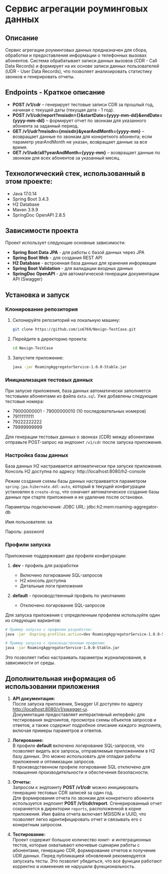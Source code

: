 # Сервис агрегации роуминговых данных

## Описание
Сервис агрегации роуминговых данных предназначен для сбора, обработки и предоставления информации о телефонных вызовах абонентов. Система обрабатывает записи данных вызовов (CDR - Call Data Records) и формирует на их основе записи данных пользователей (UDR - User Data Records), что позволяет анализировать статистику звонков и генерировать отчеты.

## Endpoints - Краткое описание
- **POST /v1/cdr** – генерирует тестовые записи CDR за прошлый год, начиная с текущей даты (текущая дата - 1 год).
- **POST /v1/cdr/report?msisdn={}&startDate={yyyy-mm-dd}&endDate={yyyy-mm-dd}** – формирует отчет по звонкам для указанного абонента за заданный период.
- **GET /v1/udr?msisdn={msisdn}&yearAndMonth={yyyy-mm}** – возвращает данные по звонкам для конкретного абонента; если параметр yearAndMonth не указан, возвращает данные за все время.
- **GET /v1/udr/all?yearAndMonth={yyyy-mm}** – возвращает данные по звонкам для всех абонентов за указанный месяц.

## Технологический стек, использованный в этом проекте:
- Java 17.0.14
- Spring Boot 3.4.3
- H2 Database
- Maven 3.9.9
- SpringDoc OpenAPI 2.8.5

## Зависимости проекта
Проект использует следующие основные зависимости:
- **Spring Boot Data JPA** - для работы с базой данных через JPA
- **Spring Boot Web** - для создания REST API
- **H2 Database** - встроенная база данных для хранения информации
- **Spring Boot Validation** - для валидации входных данных
- **SpringDoc OpenAPI** - для автоматической генерации документации API (Swagger)

## Установка и запуск

### Клонирование репозитория
1. Склонируйте репозиторий на локальную машину:
    ```bash
    git clone https://github.com/is6769/Nexign-TestCase.git
    ```

2. Перейдите в директорию проекта:
    ```bash
    cd Nexign-TestCase
    ```
3. Запустите приложение:
    ```bash
    java -jar RoamingAggregatorService-1.0.0-Stable.jar
    ```

### Инициализация тестовых данных
При запуске приложения, база данных автоматически заполняется тестовыми абонентами из файла `data.sql`. 
Уже добавлены следующие тестовые номера:
- 79000000001 - 79000000010 (10 последовательных номеров)
- 79111111111
- 79222222222
- 79999999999

Для генерации тестовых данных о звонках (CDR) между абонентами отправьте POST-запрос на эндпоинт `/v1/cdr` 
после запуска приложения.

### Настройка базы данных
База данных H2 настраивается автоматически при запуске приложения. 
Консоль H2 доступна по адресу: http://localhost:8080/h2-console

Режим создания схемы базы данных настраивается параметром `spring.jpa.hibernate.ddl-auto`, который в текущей конфигурации установлен в `create-drop`, что означает автоматическое создание базы данных при старте приложения и ее удаление после остановки.  

Параметры подключения:
JDBC URL: jdbc:h2:mem:roaming-aggregator-db

Имя пользователя: sa

Пароль: password

### Профили запуска
Приложение поддерживает два профиля конфигурации:

1. **dev** - профиль для разработки
   - Включено логирование SQL-запросов
   - H2 консоль доступна
   - Детальные логи приложения

2. **default** - производственный профиль по умолчанию
   - Отключено логирование SQL-запросов

Для запуска приложения с определенным профилем используйте один из следующих вариантов:
```bash
# Пример запуска с профилем разработки:
java -jar -Dspring.profiles.active=dev RoamingAggregatorService-1.0.0-Stable.jar

# Пример запуска с производственным профилем:
java -jar RoamingAggregatorService-1.0.0-Stable.jar
```
Это позволяет гибко настраивать параметры журналирования, в зависимости от среды.

## Дополнительная информация об использовании приложения
1. **API документация:**  
   После запуска приложения, Swagger UI доступен по адресу [http://localhost:8080/v1/swagger-ui](http://localhost:8080/v1/swagger-ui).  
   Документация предоставляет интерактивный интерфейс для тестирования эндпоинтов, просмотра схемы объектов запросов и ответов, а также содержит подробное описание каждого эндпоинта, включая примеры параметров и ответов.

2. **Логирование:**  
   В профиле **default** включено логирование SQL-запросов, что позволяет видеть все запросы, отправляемые приложением в H2 базу данных. Это можно использовать для отладки работы приложения и оптимизации запросов.  
   В производственном профиле логирование SQL отключено для повышения производительности и обеспечения безопасности.

3. **Отчеты:**  
   Запросом к эндпоинту **POST /v1/cdr** можно инициировать генерацию тестовых CDR записей за один год.  
   Для формирования отчета по звонкам для конкретного абонента используется эндпоинт **POST /v1/cdr/report**. Сгенерированный отчет сохраняется в директории `reports`, расположенной в корне приложения. Имя файла отчета включает MSISDN и UUID, что позволяет легко идентифицировать отчет и связывать его с конкретным запросом.

4. **Тестирование:**  
   Проект содержит большое количество юнит- и интеграционных тестов, которые охватывают ключевые сценарии работы с абонентами, генерацию CDR, формирование отчетов и получение UDR данных. Перед публикацией обновлений рекомендуется запускать тесты.
   Это позволит убедиться, что все функции работают корректно и изменения не нарушили функциональность.
